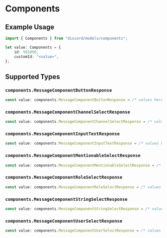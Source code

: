 # Components

## Example Usage

```typescript
import { Components } from "discord/models/components";

let value: Components = {
    id: 581850,
    customId: "<value>",
};
```

## Supported Types

### `components.MessageComponentButtonResponse`

```typescript
const value: components.MessageComponentButtonResponse = /* values here */
```

### `components.MessageComponentChannelSelectResponse`

```typescript
const value: components.MessageComponentChannelSelectResponse = /* values here */
```

### `components.MessageComponentInputTextResponse`

```typescript
const value: components.MessageComponentInputTextResponse = /* values here */
```

### `components.MessageComponentMentionableSelectResponse`

```typescript
const value: components.MessageComponentMentionableSelectResponse = /* values here */
```

### `components.MessageComponentRoleSelectResponse`

```typescript
const value: components.MessageComponentRoleSelectResponse = /* values here */
```

### `components.MessageComponentStringSelectResponse`

```typescript
const value: components.MessageComponentStringSelectResponse = /* values here */
```

### `components.MessageComponentUserSelectResponse`

```typescript
const value: components.MessageComponentUserSelectResponse = /* values here */
```

